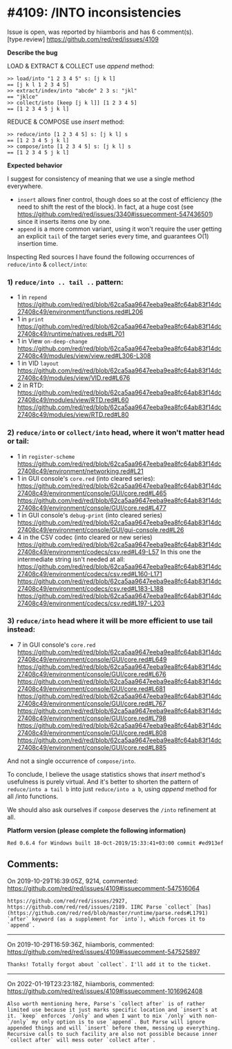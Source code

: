 
#4109: /INTO inconsistencies
================================================================================
Issue is open, was reported by hiiamboris and has 6 comment(s).
[type.review]
<https://github.com/red/red/issues/4109>

**Describe the bug**

LOAD & EXTRACT & COLLECT use *append* method:
```
>> load/into "1 2 3 4 5" s: [j k l]
== [j k l 1 2 3 4 5]
>> extract/index/into "abcde" 2 3 s: "jkl"
== "jklce"
>> collect/into [keep [j k l]] [1 2 3 4 5]
== [1 2 3 4 5 j k l]
```
REDUCE & COMPOSE use *insert* method:
```
>> reduce/into [1 2 3 4 5] s: [j k l] s
== [1 2 3 4 5 j k l]
>> compose/into [1 2 3 4 5] s: [j k l] s
== [1 2 3 4 5 j k l]
```

**Expected behavior**

I suggest for consistency of meaning that we use a single method everywhere. 
- `insert` allows finer control, though does so at the cost of efficiency (the need to shift the rest of the block). In fact, at a huge cost (see https://github.com/red/red/issues/3340#issuecomment-547436501) since it inserts items one by one.
- `append` is a more common variant, using it won't require the user getting an explicit `tail` of the target series every time, and guarantees O(1) insertion time.

Inspecting Red sources I have found the following occurrences of `reduce/into` & `collect/into`:
### 1) `reduce/into .. tail ..` pattern:
- 1 in `repend` https://github.com/red/red/blob/62ca5aa9647eeba9ea8fc64ab83f14dc27408c49/environment/functions.red#L206
- 1 in `print` https://github.com/red/red/blob/62ca5aa9647eeba9ea8fc64ab83f14dc27408c49/runtime/natives.reds#L701
- 1 in View `on-deep-change` https://github.com/red/red/blob/62ca5aa9647eeba9ea8fc64ab83f14dc27408c49/modules/view/view.red#L306-L308
- 1 in VID `layout` https://github.com/red/red/blob/62ca5aa9647eeba9ea8fc64ab83f14dc27408c49/modules/view/VID.red#L676
- 2 in RTD: https://github.com/red/red/blob/62ca5aa9647eeba9ea8fc64ab83f14dc27408c49/modules/view/RTD.red#L60 https://github.com/red/red/blob/62ca5aa9647eeba9ea8fc64ab83f14dc27408c49/modules/view/RTD.red#L80
### 2) `reduce/into` or `collect/into` head, where it won't matter head or tail:
- 1 in `register-scheme` https://github.com/red/red/blob/62ca5aa9647eeba9ea8fc64ab83f14dc27408c49/environment/networking.red#L21
- 1 in GUI console's `core.red` (into cleared series): https://github.com/red/red/blob/62ca5aa9647eeba9ea8fc64ab83f14dc27408c49/environment/console/GUI/core.red#L465  https://github.com/red/red/blob/62ca5aa9647eeba9ea8fc64ab83f14dc27408c49/environment/console/GUI/core.red#L477
- 1 in GUI console's `debug-print` (into cleared series) https://github.com/red/red/blob/62ca5aa9647eeba9ea8fc64ab83f14dc27408c49/environment/console/GUI/gui-console.red#L26
- 4 in the CSV codec (into cleared or new series) https://github.com/red/red/blob/62ca5aa9647eeba9ea8fc64ab83f14dc27408c49/environment/codecs/csv.red#L49-L57
In this one the intermediate string isn't needed at all: https://github.com/red/red/blob/62ca5aa9647eeba9ea8fc64ab83f14dc27408c49/environment/codecs/csv.red#L160-L171 https://github.com/red/red/blob/62ca5aa9647eeba9ea8fc64ab83f14dc27408c49/environment/codecs/csv.red#L183-L188 https://github.com/red/red/blob/62ca5aa9647eeba9ea8fc64ab83f14dc27408c49/environment/codecs/csv.red#L197-L203
### 3) `reduce/into` head where it will be more efficient to use tail instead:
- 7 in GUI console's `core.red` https://github.com/red/red/blob/62ca5aa9647eeba9ea8fc64ab83f14dc27408c49/environment/console/GUI/core.red#L649  https://github.com/red/red/blob/62ca5aa9647eeba9ea8fc64ab83f14dc27408c49/environment/console/GUI/core.red#L676  https://github.com/red/red/blob/62ca5aa9647eeba9ea8fc64ab83f14dc27408c49/environment/console/GUI/core.red#L681  https://github.com/red/red/blob/62ca5aa9647eeba9ea8fc64ab83f14dc27408c49/environment/console/GUI/core.red#L767  https://github.com/red/red/blob/62ca5aa9647eeba9ea8fc64ab83f14dc27408c49/environment/console/GUI/core.red#L798  https://github.com/red/red/blob/62ca5aa9647eeba9ea8fc64ab83f14dc27408c49/environment/console/GUI/core.red#L808  https://github.com/red/red/blob/62ca5aa9647eeba9ea8fc64ab83f14dc27408c49/environment/console/GUI/core.red#L885

And not a single occurrence of `compose/into`.

To conclude, I believe the usage statistics shows that *insert* method's usefulness is purely virtual. And it's better to shorten the pattern of `reduce/into a tail b` into just `reduce/into a b`, using *append* method for all /into functions.

We should also ask ourselves if `compose` deserves the `/into` refinement at all.

**Platform version (please complete the following information)**
```
Red 0.6.4 for Windows built 18-Oct-2019/15:33:41+03:00 commit #ed913ef
```



Comments:
--------------------------------------------------------------------------------

On 2019-10-29T16:39:05Z, 9214, commented:
<https://github.com/red/red/issues/4109#issuecomment-547516064>

    https://github.com/red/red/issues/2927, https://github.com/red/red/issues/2189. IIRC Parse `collect` [has](https://github.com/red/red/blob/master/runtime/parse.reds#L1791) `after` keyword (as a supplement for `into`), which forces it to `append`.

--------------------------------------------------------------------------------

On 2019-10-29T16:59:36Z, hiiamboris, commented:
<https://github.com/red/red/issues/4109#issuecomment-547525897>

    Thanks! Totally forgot about `collect`. I'll add it to the ticket.

--------------------------------------------------------------------------------

On 2022-01-19T23:23:18Z, hiiamboris, commented:
<https://github.com/red/red/issues/4109#issuecomment-1016962408>

    Also worth mentioning here, Parse's `collect after` is of rather limited use because it just marks specific location and `insert`s at it. `keep` enforces `/only` and when I want to mix `/only` with non-`/only` my only option is to use `append`. But Parse will ignore appended things and will `insert` before them, messing up everything. Recursive calls to such facility are also not possible because inner `collect after` will mess outer `collect after`. 

